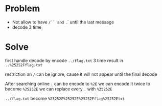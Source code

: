 # Problem
- Not allow to have `/`` and `.` until the last message
- decode 3 time

# Solve
first handle decode by encode `../flag.txt` 3 time
result in `..%25252Fflag.txt`

restriction on `/` can be ignore, cause it will not appear until the final decode

After searching online `.` can be encode to `%2E`
we can encode it twice to become `%25252E`
we can replace every `.` with `%25252E`

`../flag.txt` become `%25252E%25252E%25252Fflag%25252Etxt`

